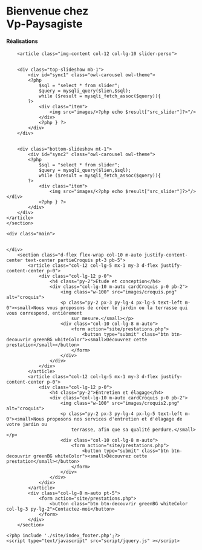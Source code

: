 <?php include("./admin/fonctions.php"); ?>
<html lang="fr">
<head>
    <meta charset="UTF-8">
    <meta name="viewport" content="width=device-width, initial-scale=1.0">
    <meta http-equiv="X-UA-Compatible" content="ie=edge">
    <link rel="shortcut icon" type="image/png" href="images/logo.ico"/>
    <title>Vp-Paysagiste</title>
    <link rel="stylesheet" href="style/style.css">
    <link rel="stylesheet" href="style/bootstrap.css">
    <link rel="stylesheet" href="style/slider.css">
    <link rel="stylesheet prefetch" href="style/slider_autre1.css">
    <link rel="stylesheet prefetch" href="style/slider_autre2.css">
    <link rel="stylesheet" href="./admin/vendor/fontawesome-free/css/all.min.css">
    <link rel="stylesheet" href="https://use.typekit.net/rdz1mpd.css">
</head>
<body>
    <?php include './site/index_header.php'; ?>
    <div class="col-12">
        <div class="col-lg-4 m-auto">
            <h1 class="py-5 px-4">Bienvenue chez <br> <strong>Vp-Paysagiste</strong></h1>
        </div>
    </div>
    <section class="sectionContainer mt-5 p-lg-5 m-auto">
        <h4 class="text-center">Réalisations</h4>

        <article class="img-content col-12 col-lg-10 slider-perso">


        <div class="top-slideshow mb-1">
            <div id="sync1" class="owl-carousel owl-theme">
            <?php
                $sql = "select * from slider";
                $query = mysqli_query($lien,$sql);
                while ($result = mysqli_fetch_assoc($query)){
            ?>
                <div class="item">
                    <img src="images/<?php echo $result["src_slider"]?>"/>
                </div>
                <?php } ?>
            </div>
        </div>
      

        <div class="bottom-slideshow mt-1">
            <div id="sync2" class="owl-carousel owl-theme">
            <?php
                $sql = "select * from slider";
                $query = mysqli_query($lien,$sql);
                while ($result = mysqli_fetch_assoc($query)){
            ?>
                <div class="item">
                    <img src="images/<?php echo $result["src_slider"]?>"/></div>
                <?php } ?>
            </div>
        </div>
    </article>
    </section>
    
    <div class="main">
  

    </div>
        <section class="d-flex flex-wrap col-10 m-auto justify-content-center text-center partieCroquis pt-3 pb-5">
            <article class="col-12 col-lg-5 mx-1 my-3 d-flex justify-content-center p-0">
                <div class="col-lg-12 p-0">
                    <h4 class="py-2">Etude et conception</h4>
                    <div class="col-lg-10 m-auto cardCroquis p-0 pb-2">
                        <img class="w-100" src="images/croquis.png" alt="croquis">
                        <p class="py-2 px-3 py-lg-4 px-lg-5 text-left m-0"><small>Nous vous proposons de créer le jardin ou la terrasse qui vous correspond, entièrement
                            sur mesure.</small></p>
                        <div class="col-10 col-lg-8 m-auto">
                            <form action="site/prestations.php">
                                <button type="submit" class="btn btn-decouvrir greenBG whiteColor"><small>Découvrez cette prestation</small></button>
                            </form>
                        </div>
                    </div>
                </div>
            </article>
            <article class="col-12 col-lg-5 mx-1 my-3 d-flex justify-content-center p-0">
                <div class="col-lg-12 p-0">
                    <h4 class="py-2">Entretien et élagage</h4>
                    <div class="col-lg-10 m-auto cardCroquis p-0 pb-2">
                        <img class="w-100" src="images/croquis2.png" alt="croquis">
                        <p class="py-2 px-3 py-lg-4 px-lg-5 text-left m-0"><small>Nous proposons nos services d'entretien et d'élagage de votre jardin ou
                            terrasse, afin que sa qualité perdure.</small></p>
                        <div class="col-10 col-lg-8 m-auto">
                            <form action="site/prestations.php">
                                <button type="submit" class="btn btn-decouvrir greenBG whiteColor"><small>Découvrez cette prestation</small></button>
                            </form>
                        </div>
                    </div>
                </div>
            </article>
            <div class="col-lg-8 m-auto pt-5">
                <form action="site/prestations.php">
                    <button class="btn btn-decouvrir greenBG whiteColor col-lg-3 py-lg-2">Contactez-moi</button>
                </form>
            </div>
        </section>

    <?php include './site/index_footer.php';?>
    <script type="text/javascript" src="script/jquery.js" ></script>

<script src='http://cdnjs.cloudflare.com/ajax/libs/jquery/2.1.3/jquery.min.js'></script>
<script src='https://cdnjs.cloudflare.com/ajax/libs/OwlCarousel2/2.0.0-beta.3/owl.carousel.min.js'></script>

<script src="script/slider.js"></script>

</body>
</html>